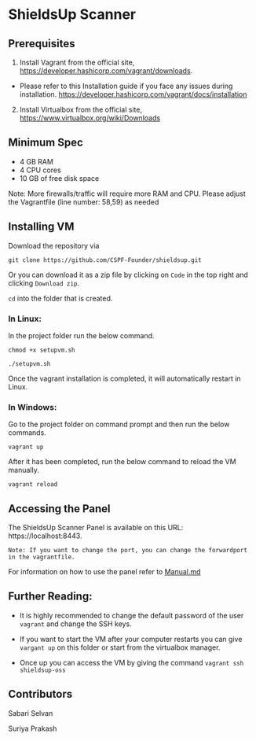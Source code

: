 # ShieldsUp Scanner

## Prerequisites

1. Install Vagrant from the official site, https://developer.hashicorp.com/vagrant/downloads. 

- Please refer to this Installation guide if you face any issues during installation. https://developer.hashicorp.com/vagrant/docs/installation

2. Install Virtualbox from the official site, https://www.virtualbox.org/wiki/Downloads

## Minimum Spec

- 4 GB RAM 
- 4 CPU cores
- 10 GB of free disk space

Note: More firewalls/traffic will require more RAM and CPU. Please adjust the Vagrantfile (line number: 58,59) as needed

## Installing VM

Download the repository via 

`git clone https://github.com/CSPF-Founder/shieldsup.git`

Or you can download it as a zip file by clicking on `Code` in the top right and clicking `Download zip`.

`cd` into the folder that is created.

### In Linux:

In the project folder run the below command.

```
chmod +x setupvm.sh

./setupvm.sh
```

Once the vagrant installation is completed, it will automatically restart in Linux. 

### In Windows:

Go to the project folder on command prompt and then run the below commands.

```
vagrant up
```
After it has been completed, run the below command to reload the VM manually.

```
vagrant reload
```


## Accessing the Panel

The ShieldsUp Scanner Panel is available on this URL: https://localhost:8443. 

```
Note: If you want to change the port, you can change the forwardport in the vagrantfile.
```

For information on how to use the panel refer to [Manual.md](Manual.md)

## Further Reading:


- It is highly recommended to change the default password of the user `vagrant` and change the SSH keys. 

- If you want to start the VM after your computer restarts you can give `vargant up` on this folder or start from the virtualbox manager. 

- Once up you can access the VM by giving the command `vagrant ssh shieldsup-oss`

## Contributors

Sabari Selvan

Suriya Prakash
